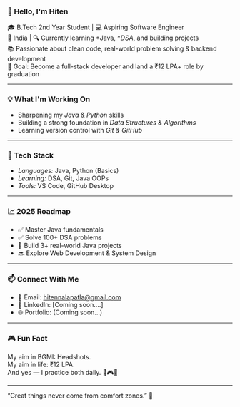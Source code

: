 ### 👋 Hello, I'm Hiten

🎓 B.Tech 2nd Year Student | 💻 Aspiring Software Engineer  
📍 India | 🔍 Currently learning *Java, **DSA*, and building projects  
📚 Passionate about clean code, real-world problem solving & backend development  
🎯 Goal: Become a full-stack developer and land a ₹12 LPA+ role by graduation

---

### 💡 What I'm Working On
- Sharpening my *Java* & *Python* skills  
- Building a strong foundation in *Data Structures & Algorithms*  
- Learning version control with *Git & GitHub*

---

### 🚀 Tech Stack
- *Languages:* Java, Python (Basics)
- *Learning:* DSA, Git, Java OOPs
- *Tools:* VS Code, GitHub Desktop

---

### 📈 2025 Roadmap
- ✅ Master Java fundamentals  
- ✅ Solve 100+ DSA problems  
- 🔄 Build 3+ real-world Java projects  
- 🔜 Explore Web Development & System Design

---

### 📫 Connect With Me
- 📧 Email: hitennalapatla@gmail.com 
- 🔗 LinkedIn: [Coming soon....] 
- 🌐 Portfolio: (Coming soon...)

---

### 🎮 Fun Fact
My aim in BGMI: Headshots.  
My aim in life: ₹12 LPA.  
And yes — I practice both daily. 🧠🎮💼

---

“Great things never come from comfort zones.” 💪
